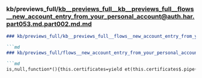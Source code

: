 ### kb/previews_full/kb__previews_full__kb__previews_full__flows__new_account_entry_from_your_personal_account@auth.har.part053.md.part002.md.md

```md
### kb/previews_full/kb__previews_full__flows__new_account_entry_from_your_personal_account@auth.har.part053.md.part002.md

```md
### kb/previews_full/flows__new_account_entry_from_your_personal_account@auth.har.part053.md (part 002)

```md
is,null,function*(){this.certificates=yield et(this.certificates$.pipe(z(this.destr
```

```

```

```
